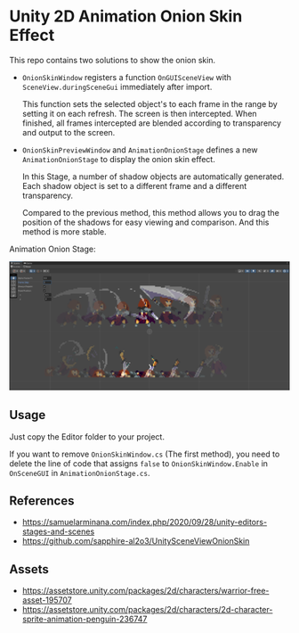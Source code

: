 # Unity 2D Animation Onion Skin Effect

This repo contains two solutions to show the onion skin.

 - `OnionSkinWindow` registers a function `OnGUISceneView` with `SceneView.duringSceneGui` immediately after import.

   This function sets the selected object's to each frame in the range by setting it on each refresh. The screen is then intercepted. When finished, all frames intercepted are blended according to transparency and output to the screen.
 - `OnionSkinPreviewWindow` and `AnimationOnionStage` defines a new `AnimationOnionStage` to display the onion skin effect.

   In this Stage, a number of shadow objects are automatically generated. Each shadow object is set to a different frame and a different transparency.
 
   Compared to the previous method, this method allows you to drag the position of the shadows for easy viewing and comparison. And this method is more stable.

Animation Onion Stage:

![](./DocAssets/MultipleObjects.png)

## Usage

Just copy the Editor folder to your project.

If you want to remove `OnionSkinWindow.cs` (The first method), you need to delete the line of code that assigns `false` to `OnionSkinWindow.Enable` in `OnSceneGUI` in `AnimationOnionStage.cs`.

## References

- https://samuelarminana.com/index.php/2020/09/28/unity-editors-stages-and-scenes
- https://github.com/sapphire-al2o3/UnitySceneViewOnionSkin

## Assets

- https://assetstore.unity.com/packages/2d/characters/warrior-free-asset-195707
- https://assetstore.unity.com/packages/2d/characters/2d-character-sprite-animation-penguin-236747